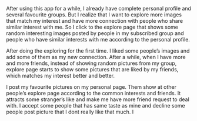 After using this app for a while, I already have complete personal profile and several favourite groups. But I realize that I want to explore more images that match my interest and have more connection with people who share similar interest with me. So I click to the explore page that shows some random interesting images posted by people in my subscribed group and people who have similar interests with me according to the personal profile.

After doing the exploring for the first time. I liked some people’s images and add some of them as my new connection. After a while, when I have more and more friends, instead of showing random pictures from my group, explore page starts to show some pictures that are liked by my friends, which matches my interest better and better.

I post my favourite pictures on my personal page. Them show at other people’s explore page according to the common interests and friends. It attracts some stranger’s like and make me have more friend request to deal with. I accept some people that has same taste as mine and decline some people post picture that I dont really like that much. I